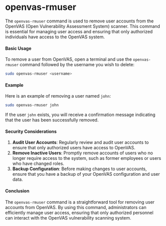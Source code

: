 # openvas-rmuser

The `openvas-rmuser` command is used to remove user accounts from the OpenVAS (Open Vulnerability Assessment System) scanner. This command is essential for managing user access and ensuring that only authorized individuals have access to the OpenVAS system.

#### Basic Usage

To remove a user from OpenVAS, open a terminal and use the `openvas-rmuser` command followed by the username you wish to delete:

```bash
sudo openvas-rmuser <username>
```

#### Example

Here is an example of removing a user named `john`:

```bash
sudo openvas-rmuser john
```

If the user `john` exists, you will receive a confirmation message indicating that the user has been successfully removed.

#### Security Considerations

1. **Audit User Accounts**: Regularly review and audit user accounts to ensure that only authorized users have access to OpenVAS.
2. **Remove Inactive Users**: Promptly remove accounts of users who no longer require access to the system, such as former employees or users who have changed roles.
3. **Backup Configuration**: Before making changes to user accounts, ensure that you have a backup of your OpenVAS configuration and user data.

#### Conclusion

The `openvas-rmuser` command is a straightforward tool for removing user accounts from OpenVAS. By using this command, administrators can efficiently manage user access, ensuring that only authorized personnel can interact with the OpenVAS vulnerability scanning system.
